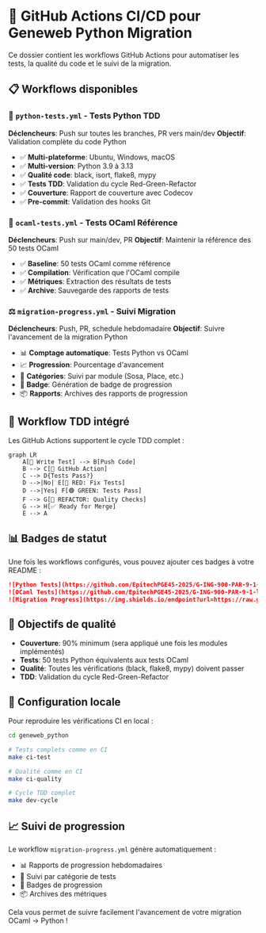 # 🚀 GitHub Actions CI/CD pour Geneweb Python Migration

Ce dossier contient les workflows GitHub Actions pour automatiser les tests, la qualité du code et le suivi de la migration.

## 📋 Workflows disponibles

### 🐍 `python-tests.yml` - Tests Python TDD
**Déclencheurs**: Push sur toutes les branches, PR vers main/dev
**Objectif**: Validation complète du code Python

- ✅ **Multi-plateforme**: Ubuntu, Windows, macOS
- ✅ **Multi-version**: Python 3.9 à 3.13
- ✅ **Qualité code**: black, isort, flake8, mypy
- ✅ **Tests TDD**: Validation du cycle Red-Green-Refactor
- ✅ **Couverture**: Rapport de couverture avec Codecov
- ✅ **Pre-commit**: Validation des hooks Git

### 🐪 `ocaml-tests.yml` - Tests OCaml Référence
**Déclencheurs**: Push sur main/dev, PR
**Objectif**: Maintenir la référence des 50 tests OCaml

- ✅ **Baseline**: 50 tests OCaml comme référence
- ✅ **Compilation**: Vérification que l'OCaml compile
- ✅ **Métriques**: Extraction des résultats de tests
- ✅ **Archive**: Sauvegarde des rapports de tests

### ⚖️ `migration-progress.yml` - Suivi Migration
**Déclencheurs**: Push, PR, schedule hebdomadaire
**Objectif**: Suivre l'avancement de la migration Python

- 📊 **Comptage automatique**: Tests Python vs OCaml
- 📈 **Progression**: Pourcentage d'avancement
- 🎯 **Catégories**: Suivi par module (Sosa, Place, etc.)
- 💾 **Badge**: Génération de badge de progression
- 📦 **Rapports**: Archives des rapports de progression

## 🔄 Workflow TDD intégré

Les GitHub Actions supportent le cycle TDD complet :

```mermaid
graph LR
    A[🔴 Write Test] --> B[Push Code]
    B --> C[🤖 GitHub Action]
    C --> D{Tests Pass?}
    D -->|No| E[🔴 RED: Fix Tests]
    D -->|Yes| F[🟢 GREEN: Tests Pass]
    F --> G[🔵 REFACTOR: Quality Checks]
    G --> H[✅ Ready for Merge]
    E --> A
```

## 📊 Badges de statut

Une fois les workflows configurés, vous pouvez ajouter ces badges à votre README :

```markdown
![Python Tests](https://github.com/EpitechPGE45-2025/G-ING-900-PAR-9-1-legacy-22/workflows/🐍%20Python%20TDD%20Tests/badge.svg)
![OCaml Tests](https://github.com/EpitechPGE45-2025/G-ING-900-PAR-9-1-legacy-22/workflows/🐪%20OCaml%20Reference%20Tests/badge.svg)
![Migration Progress](https://img.shields.io/endpoint?url=https://raw.githubusercontent.com/EpitechPGE45-2025/G-ING-900-PAR-9-1-legacy-22/main/.github/badges/migration-progress.json)
```

## 🎯 Objectifs de qualité

- **Couverture**: 90% minimum (sera appliqué une fois les modules implémentés)
- **Tests**: 50 tests Python équivalents aux tests OCaml
- **Qualité**: Toutes les vérifications (black, flake8, mypy) doivent passer
- **TDD**: Validation du cycle Red-Green-Refactor

## 🔧 Configuration locale

Pour reproduire les vérifications CI en local :

```bash
cd geneweb_python

# Tests complets comme en CI
make ci-test

# Qualité comme en CI
make ci-quality

# Cycle TDD complet
make dev-cycle
```

## 📈 Suivi de progression

Le workflow `migration-progress.yml` génère automatiquement :

- 📊 Rapports de progression hebdomadaires
- 🎯 Suivi par catégorie de tests
- 💾 Badges de progression
- 📦 Archives des métriques

Cela vous permet de suivre facilement l'avancement de votre migration OCaml → Python !
